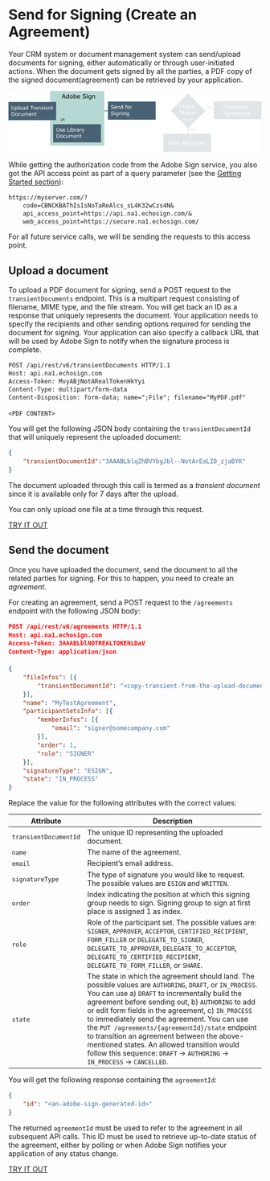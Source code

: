 # Send for Signing (Create an Agreement)

Your CRM system or document management system can send/upload documents for signing, either automatically or through user-initiated actions. When the document gets signed by all the parties, a PDF copy of the signed document(agreement) can be retrieved by your application.

![Sending a document for signing](../img/sign_devguide_1.png)

While getting the authorization code from the Adobe Sign service, you also got the API access point as part of a query parameter (see the  [Getting Started section](../gstarted/get_access_token.md)):

```http
https://myserver.com/?  
    code=CBNCKBAThIsIsNoTaReAlcs_sL4K32wCzs4N&
    api_access_point=https://api.na1.echosign.com/&
    web_access_point=https://secure.na1.echosign.com/
```

For all future service calls, we will be sending the requests to this access point.

## Upload a document
To upload a PDF document for signing, send a POST request to the `transientDocuments` endpoint. This is a multipart request consisting of filename, MIME type, and the file stream. You will get back an ID as a response that uniquely represents the document. Your application needs to specify the recipients and other sending options required for sending the document for signing. Your application can also specify a callback URL that will be used by Adobe Sign to notify when the signature process is complete.

```http
POST /api/rest/v6/transientDocuments HTTP/1.1
Host: api.na1.echosign.com
Access-Token: MvyABjNotARealTokenHkYyi
Content-Type: multipart/form-data
Content-Disposition: form-data; name=";File"; filename="MyPDF.pdf"

<PDF CONTENT>
```

You will get the following JSON body containing the `transientDocumentId` that will uniquely represent the uploaded document:

```json
{
    "transientDocumentId":"3AAABLblqZhBVYbgJbl--NotArEaLID_zjaBYK"
}
```

The document uploaded through this call is termed as a _transient document_ since it is available only for 7 days after the upload.

You can only upload one file at a time through this request.

[TRY IT OUT](https://secure.na1.echosign.com/public/docs/restapi/v6#!/transientDocuments/createTransientDocument)

## Send the document
Once you have uploaded the document, send the document to all the related parties for signing. For this to happen, you need to create an _agreement._

For creating an agreement, send a POST request to the `/agreements` endpoint with the following JSON body:

```json
POST /api/rest/v6/agreements HTTP/1.1
Host: api.na1.echosign.com
Access-Token: 3AAABLblNOTREALTOKENLDaV
Content-Type: application/json

{
    "fileInfos": [{
        "transientDocumentId": "<copy-transient-from-the-upload-document-step>"
    }],
    "name": "MyTestAgreement",
    "participantSetsInfo": [{
        "memberInfos": [{
            "email": "signer@somecompany.com"
        }],
        "order": 1,
        "role": "SIGNER"
    }],
    "signatureType": "ESIGN",
    "state": "IN_PROCESS"
}
```

Replace the value for the following attributes with the correct values:

| **Attribute** | **Description** |
|---|---|
| `transientDocumentId` | The unique ID representing the uploaded document. |
| `name` | The name of the agreement. |
| `email` | Recipient&rsquo;s email address. |
| `signatureType` | The type of signature you would like to request. The possible values are `ESIGN` and `WRITTEN`. |
| `order` | Index indicating the position at which this signing group needs to sign. Signing group to sign at first place is assigned 1 as index. |
| `role` | Role of the participant set. The possible values are: `SIGNER`, `APPROVER`, `ACCEPTOR`, `CERTIFIED_RECIPIENT`,  `FORM_FILLER` or `DELEGATE_TO_SIGNER`, `DELEGATE_TO_APPROVER`, `DELEGATE_TO_ACCEPTOR`, `DELEGATE_TO_CERTIFIED_RECIPIENT`, `DELEGATE_TO_FORM_FILLER`, or `SHARE`. |
| `state` | The state in which the agreement should land. The possible values are `AUTHORING`, `DRAFT`, or `IN_PROCESS`. You can use a) `DRAFT` to incrementally build the agreement before sending out, b) `AUTHORING` to add or edit form fields in the agreement, c) `IN_PROCESS` to immediately send the agreement. You can use the `PUT /agreements/{agreementId}/state` endpoint to transition an agreement between the above-mentioned states. An allowed transition would follow this sequence: `DRAFT` -&gt; `AUTHORING` -&gt; `IN_PROCESS` -&gt; `CANCELLED`.


You will get the following response containing the `agreementId`:

```json
{
    "id": "<an-adobe-sign-generated-id>"
}
```

The returned `agreementId` must be used to refer to the agreement in all subsequent API calls. This ID must be used to retrieve up-to-date status of the agreement, either by polling or when Adobe Sign notifies your application of any status change.

[TRY IT OUT](https://secure.na1.echosign.com/public/docs/restapi/v6#!/agreements/)